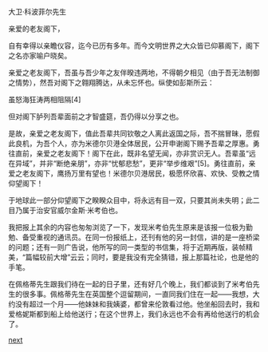 
大卫·科波菲尔先生

亲爱的老友阁下，

自有幸得以亲瞻仪容，迄今已历有多年。而今文明世界之大众皆已仰慕阁下，阁下之名亦家喻户晓矣。

亲爱之老友阁下，吾虽与吾少年之友伴暌违两地，不得朝夕相见（由于吾无法制御之情势），然吾对阁下之翱翔腾达，从未忘怀也。纵使如彭斯所云：

虽怒海狂涛两相阻隔[4]

但对阁下胪列吾辈面前之才智盛筵，吾仍得以分享之也。

是故，亲爱之老友阁下，值此吾辈共同钦敬之人离此返国之际，吾不揣冒昧，愿假此良机，为吾个人，亦为米德尔贝港全体居民，公开申谢阁下赐予吾辈之厚惠。勇往直前，亲爱之老友阁下！阁下在此，既非名望无闻，亦非赏识无人。吾辈虽“远在异域”，并非“断绝亲朋”，亦非“忧郁悲愁”，更非“举步维艰”[5]。勇往直前，亲爱之老友阁下，鹰扬万里有望也！米德尔贝港居民，极愿怀欣喜、欢快、受教之情仰望阁下！

于地球此一部分仰望阁下之睽睽众目中，将永远有目一双，只要其尚未失明；此二目乃属于治安官威尔金斯·米考伯也。

我把报上其余的内容也匆匆浏览了一下，发现米考伯先生原来是该报一位极为勤勉、备受重视的通讯员。在同一份报纸上，还刊有他的另一封信，讲的是一座桥梁的问题；还有一则广告说，他所写的同一类型的书信集，将于近期再版，装帧精美，“篇幅较前大增”云云；同时，要是我没有完全猜错，报上那篇社论，也是他的手笔。

在佩格蒂先生跟我们待在一起的日子里，还有好几个晚上，我们都谈到了米考伯先生的很多事。佩格蒂先生在英国整个逗留期间，一直同我们住在一起——我想，大约没有超过一个月——他妹妹和我姨婆，都曾来伦敦看过他。他坐船回去时，我和爱格妮斯都到船上给他送行；在这个世界上，我们永远也不会有再给他送行的机会了。

[next](page776.md)